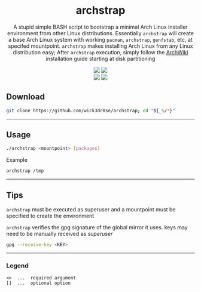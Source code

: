 <div align="center">
<h1>archstrap</h1>
<p>A stupid simple BASH script to bootstrap a minimal Arch Linux installer environment from other Linux distributions. Essentially <code>archstrap</code> will create a base Arch Linux system with working <code>pacman</code>, <code>archstrap</code>, <code>genfstab</code>, etc, at specifed mountpoint. <code>archstrap</code> makes installing Arch Linux from any Linux distribution easy; After <code>archstrap</code> execution, simply follow the <a href='https://wiki.archlinux.org/title/Installation_guide#Partition_the_disks'>ArchWiki</a> installation guide starting at disk partitioning</p>
<img src="https://shields.io/badge/made-with%20%20bash-green?style=flat-square&color=d5c4a1&labelColor=1d2021&logo=gnu-bash">
<img src=https://img.shields.io/badge/Maintained%3F-yes-green.svg></img>
<br>
<img src="https://img.shields.io/github/license/wick3dr0se/archstrap?style=flat-square&logo=license">
<a href="https://discord.gg/W4mQqNnfSq">
<img src="https://discordapp.com/api/guilds/913584348937207839/widget.png?style=shield"/></a>
</div>

## Download
```bash
git clone https://github.com/wick3dr0se/archstrap; cd "${_%/*}"
```
---

## Usage
```bash
./archstrap <mountpoint> [packages]
```

Example
```bash
archstrap /tmp
```
---

## Tips
`archstrap` must be executed as superuser and a mountpoint must be specified to create the environment

`archstrap` verifies the gpg signature of the global mirror it uses. keys may need to be manually received as *superuser*
```bash
gpg --receive-key <KEY>
```
---

### Legend
```
<>  ...  required argument
[]  ...  optional option
```
